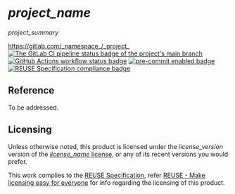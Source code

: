 # _project_name_

_project_summary_

<https://gitlab.com/_namespace_/_project_>  
[![The GitLab CI pipeline status badge of the project's `main` branch](https://gitlab.com/_namespace_/_project_/badges/main/pipeline.svg?ignore_skipped=true "Click here to check out the comprehensive status of the GitLab CI pipelines")](https://gitlab.com/_namespace_/_project_/-/pipelines) [![GitHub Actions workflow status badge](https://github.com/_namespace_/_project_/actions/workflows/check-potential-problems.yml/badge.svg "GitHub Actions workflow status")](https://github.com/_namespace_/_project_/actions/workflows/check-potential-problems.yml) [![pre-commit enabled badge](https://img.shields.io/badge/pre--commit-enabled-brightgreen?logo=pre-commit&logoColor=white "This project uses pre-commit to check potential problems")](https://pre-commit.com/) [![REUSE Specification compliance badge](https://api.reuse.software/badge/github.com/_namespace_/_project_ "This project complies to the REUSE specification to decrease software licensing costs")](https://api.reuse.software/info/github.com/_namespace_/_project_)

## Reference

To be addressed.

## Licensing

Unless otherwise noted, this product is licensed under the _license_version_ version of the [_license_name_ license](_license_url_), or any of its recent versions you would prefer.

This work complies to the [REUSE Specification](https://reuse.software/spec/), refer [REUSE - Make licensing easy for everyone](https://reuse.software/) for info regarding the licensing of this product.
